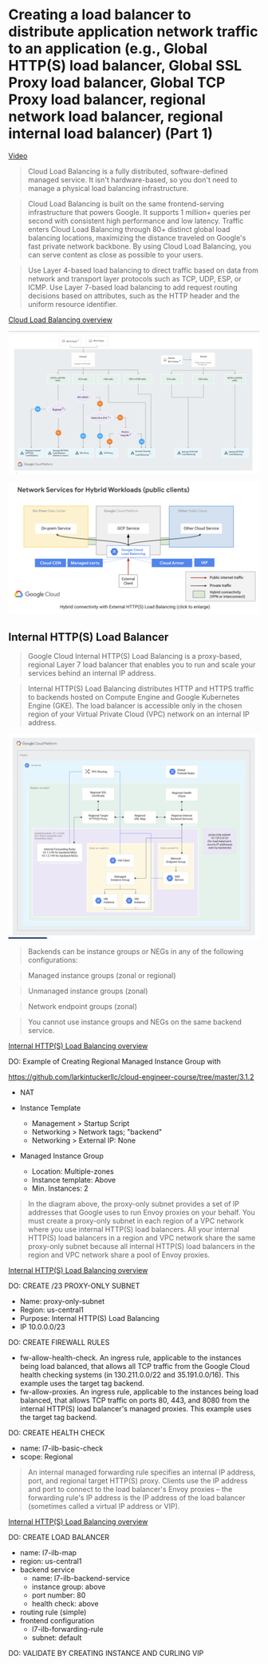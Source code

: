 # Creating a load balancer to distribute application network traffic to an application (e.g., Global HTTP(S) load balancer, Global SSL Proxy load balancer, Global TCP Proxy load balancer, regional network load balancer, regional internal load balancer) (Part 1)

[Video](https://youtu.be/W_wcwag5MM8)

> Cloud Load Balancing is a fully distributed, software-defined managed service. It isn't hardware-based, so you don't need to manage a physical load balancing infrastructure.

> Cloud Load Balancing is built on the same frontend-serving infrastructure that powers Google. It supports 1 million+ queries per second with consistent high performance and low latency. Traffic enters Cloud Load Balancing through 80+ distinct global load balancing locations, maximizing the distance traveled on Google's fast private network backbone. By using Cloud Load Balancing, you can serve content as close as possible to your users.

> Use Layer 4-based load balancing to direct traffic based on data from network and transport layer protocols such as TCP, UDP, ESP, or ICMP. Use Layer 7-based load balancing to add request routing decisions based on attributes, such as the HTTP header and the uniform resource identifier.

[Cloud Load Balancing overview](https://cloud.google.com/load-balancing/docs/load-balancing-overview)

![Load Balancers](lb.png)

![Hybrid](hybrid.png)

## Internal HTTP(S) Load Balancer

> Google Cloud Internal HTTP(S) Load Balancing is a proxy-based, regional Layer 7 load balancer that enables you to run and scale your services behind an internal IP address.

> Internal HTTP(S) Load Balancing distributes HTTP and HTTPS traffic to backends hosted on Compute Engine and Google Kubernetes Engine (GKE). The load balancer is accessible only in the chosen region of your Virtual Private Cloud (VPC) network on an internal IP address.

![internal](internal.png)

> Backends can be instance groups or NEGs in any of the following configurations:

> Managed instance groups (zonal or regional)

> Unmanaged instance groups (zonal)

> Network endpoint groups (zonal)

> You cannot use instance groups and NEGs on the same backend service.

[Internal HTTP(S) Load Balancing overview](https://cloud.google.com/load-balancing/docs/l7-internal)

DO: Example of Creating Regional Managed Instance Group with 

https://github.com/larkintuckerllc/cloud-engineer-course/tree/master/3.1.2

* NAT

* Instance Template
  * Management > Startup Script
  * Networking > Network tags; "backend"
  * Networking > External IP: None

* Managed Instance Group
  * Location: Multiple-zones
  * Instance template: Above
  * Min. Instances: 2

> In the diagram above, the proxy-only subnet provides a set of IP addresses that Google uses to run Envoy proxies on your behalf. You must create a proxy-only subnet in each region of a VPC network where you use internal HTTP(S) load balancers. All your internal HTTP(S) load balancers in a region and VPC network share the same proxy-only subnet because all internal HTTP(S) load balancers in the region and VPC network share a pool of Envoy proxies.

[Internal HTTP(S) Load Balancing overview](https://cloud.google.com/load-balancing/docs/l7-internal)

DO: CREATE /23 PROXY-ONLY SUBNET

* Name: proxy-only-subnet
* Region: us-central1
* Purpose: Internal HTTP(S) Load Balancing
* IP 10.0.0.0/23

DO: CREATE FIREWALL RULES

* fw-allow-health-check. An ingress rule, applicable to the instances being load balanced, that allows all TCP traffic from the Google Cloud health checking systems (in 130.211.0.0/22 and 35.191.0.0/16). This example uses the target tag backend.
* fw-allow-proxies. An ingress rule, applicable to the instances being load balanced, that allows TCP traffic on ports 80, 443, and 8080 from the internal HTTP(S) load balancer's managed proxies. This example uses the target tag backend.

DO: CREATE HEALTH CHECK

* name: l7-ilb-basic-check
* scope: Regional

> An internal managed forwarding rule specifies an internal IP address, port, and regional target HTTP(S) proxy. Clients use the IP address and port to connect to the load balancer's Envoy proxies – the forwarding rule's IP address is the IP address of the load balancer (sometimes called a virtual IP address or VIP).

[Internal HTTP(S) Load Balancing overview](https://cloud.google.com/load-balancing/docs/l7-internal)

DO: CREATE LOAD BALANCER

* name: l7-ilb-map
* region: us-central1
* backend service
  * name: l7-ilb-backend-service
  * instance group: above
  * port number: 80
  * health check: above
* routing rule (simple)
* frontend configuration
  * l7-ilb-forwarding-rule
  * subnet: default

DO: VALIDATE BY CREATING INSTANCE AND CURLING VIP
